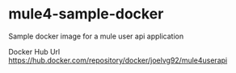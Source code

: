 # mule4-sample-docker
Sample docker image for a mule user api application

Docker Hub Url
https://hub.docker.com/repository/docker/joelvg92/mule4userapi
